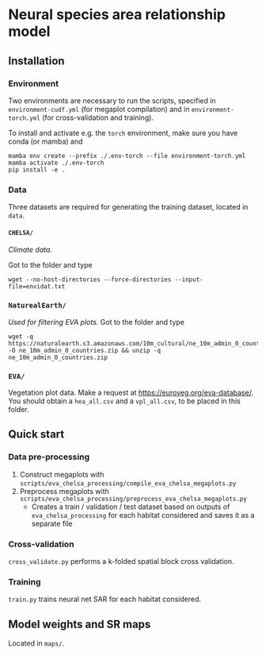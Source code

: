 # Neural species area relationship model

## Installation

### Environment
Two environments are necessary to run the scripts, specified in `environment-cudf.yml` (for megaplot compilation) and in `environment-torch.yml` (for cross-validation and training).


To install and activate e.g. the `torch` environment, make sure you have conda (or mamba) and 

```
mamba env create --prefix ./.env-torch --file environment-torch.yml
mamba activate ./.env-torch
pip install -e .
```

### Data
Three datasets are required for generating the training dataset, located in `data`.
#### `CHELSA/`
*Climate data.*

Got to the folder and type

```
wget --no-host-directories --force-directories --input-file=envidat.txt
```

### `NaturealEarth/`
*Used for filtering EVA plots.*
Got to the folder and type

```
wget -q https://naturalearth.s3.amazonaws.com/10m_cultural/ne_10m_admin_0_countries.zip -O ne_10m_admin_0_countries.zip && unzip -q ne_10m_admin_0_countries.zip
```

### `EVA/`
Vegetation plot data. Make a request at https://euroveg.org/eva-database/. You should obtain a `hea_all.csv` and a `vpl_all.csv`, to be placed in this folder.


## Quick start
### Data pre-processing
1. Construct megaplots with `scripts/eva_chelsa_processing/compile_eva_chelsa_megaplots.py`
2. Preprocess megaplots with  `scripts/eva_chelsa_processing/preprocess_eva_chelsa_megaplots.py`
    - Creates a train / validation / test dataset based on outputs of `eva_chelsa_processing` for each habitat considered and saves it as a separate file 
    <!-- (TODO: not clean, could be avoided by refactoring `scripts/eva_chelsa_processing.py`) -->

### Cross-validation
`cross_validate.py` performs a k-folded spatial block cross validation.

### Training
`train.py` trains neural net SAR for each habitat considered.

## Model weights and SR maps
Located in `maps/`.